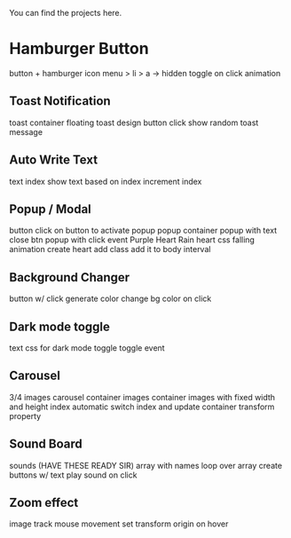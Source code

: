 You can find the projects here.

 ## <h1>Hamburger Button</h1>
button + hamburger icon
menu > li > a -> hidden
toggle on click
animation
## Toast Notification
toast container floating
toast design
button
click show random toast message
## Auto Write Text
text
index
show text based on index
increment index
## Popup / Modal
button
click on button to activate popup
popup container
popup with text
close btn popup with click event
Purple Heart Rain
heart css
falling animation
create heart
add class
add it to body
interval
## Background Changer
button w/ click
generate color
change bg color on click
## Dark mode toggle
text
css for dark mode
toggle
toggle event
## Carousel
3/4 images
carousel container
images container
images with fixed width and height
index
automatic switch index and update container transform property
## Sound Board
sounds (HAVE THESE READY SIR)
array with names
loop over array
create buttons w/ text
play sound on click
## Zoom effect
image
track mouse movement
set transform origin on hover
